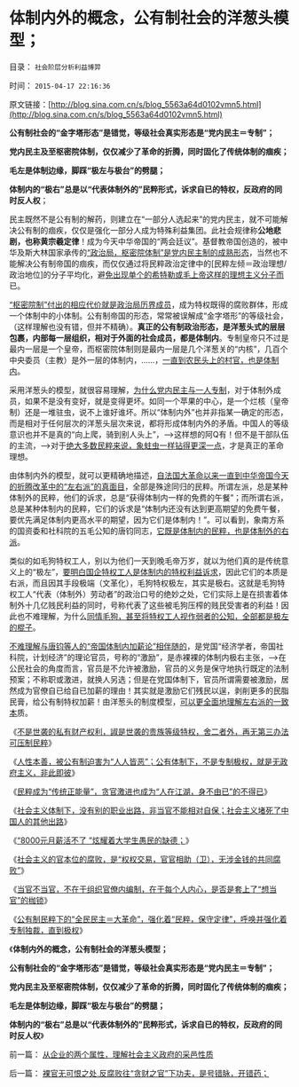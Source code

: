 # 体制内外的概念，公有制社会的洋葱头模型；

目录： `社会阶层分析利益博羿` 

时间： `2015-04-17 22:16:36` 

原文链接：[http://blog.sina.com.cn/s/blog_5563a64d0102vmn5.html](http://blog.sina.com.cn/s/blog_5563a64d0102vmn5.html)



**公有制社会的“金字塔形态”是错觉，等级社会真实形态是“党内民主＝专制”；**

**党内民主及至枢密院体制，仅仅减少了革命的折腾，同时固化了传统体制的痼疾；**

**毛左是体制边缘，脚踩“极左与极台”的劈腿；**

**体制内的“极右”总是以“代表体制外的”民粹形式，诉求自已的特权，反政府的同时反人权**；

民主既然不是公有制的解药，则建立在“一部分人选起来”的党内民主，就不可能解决公有制的痼疾，仅仅是强化一部分人成为特殊利益集团。此社会规律称**公地悲剧，也称黄宗羲定律**！成为今天中华帝国的“两会廷议”。基督教帝国创造的，被中华及斯大林国家承传的[“政治局，枢密院体制”是党内民主制的成熟形态](../../../2013/11/24/改革目标模糊地指向“建设欧洲式中世纪制度”.md)，当然也不能解决公有制帝国的痼疾，而仅仅通过将民粹政治定律中的[民粹左倾＝政治理想/政治地位]的分子平均化，避[免出现单个的希特勒或毛上帝这样的理想主义分子而](../../../2009/5/25/魔戒！世界上根本没有绝对的权力～！.md)已。

[“枢密院制”付出的相应代价就是政治局历界成员](../../../2013/8/5/一把手中庸的合理性，及集体领导的想当然.md)，成为特权既得的腐败群体，形成一个体制中的小体制。公有制帝国的形态，常常被误解成“金字塔形”的等级社会，（这样理解也没有错，但并不精确）。**真正的公有制政治形态，是洋葱头式的层层包裹，内部每一层组织，相对于外面的社会成员，都是体制内**。专制皇帝只不过是最内一层是一个皇帝，而枢密院体制则是最内一层是几个洋葱关的“内核”，几百个中央委员（主教）是外一层的体制内，……，[一直到农民头上的村官，也是体制内](../../../2014/3/7/义工不是公务员！请马上取缔全部村官的工资.md)。

采用洋葱头的模型，就很容易理解，[为什么党内民主与一人专制](../../../2013/8/5/一把手的中庸，中国文人，长着统治者大脑的公知.md)，对于体制外成员，如果不是没有变好，就是变得更坏。如同一个苹果的中心，是一个烂核（皇帝制）还是一堆驻虫，说不上谁好谁坏。所以“体制内外”也并非指某一确定的形态，而是相对于任何层次的洋葱头层次来说，都将形成体制内外的矛盾。中国人的等级意识也并不是真的“向上爬，骑到别人头上”，——>这样想的阿Q有！但不是干部队伍的主流，——>对于[绝大多数民粹来说，象蛀虫一样钻得更深一点](../../../2014/4/26/毛左只是愚民公知和民粹公知的冰山一角.md)，才是真正的革命理想。

由体制内外的模型，就可以更精确地描述，[自法国大革命以来一直到中华帝国今天的折腾改革中的“左右派”的真面目](../../../2014/8/31/中国的左右派更接近于邪教中的激进派与保守派.md)，全部是殊途同归的民粹。所谓左派，总是某种体制外的民粹，他们的诉求，总是“获得体制内一样的免费的午餐”；而所谓右派，总是某种体制内的民粹，它们的诉求是“体制内还没有达到更高期望的免费午餐，要优先满足体制内更高水平的期望，因为它们是体制内！”。可以看到，象南方系的国资委和社科院的五毛公知的唐钧同志，[它既是体制内的民粹，也是体制外的右派](../../../2013/10/29/观察舆论导向的新气象，民粹本来不分体制内外.md)。

类似的如毛狗特权工人，别以为他们一天到晚毛帝万岁，就以为他们真的是传统意义上的“极左”，[要明白国企特权工人是体制内的特权利益诉求](../../../2014/6/11/毛左特权工人“视金钱如粪土”，欲壑难填，对纳税人恩将仇报.md)，因此它们的本质是右派，而且因其手段极端（文革化），毛狗特权极左，其实是极右。这就是毛狗特权工人“代表（体制外）劳动者”的政治口号的绝妙之处，它们实际上是在损害着体制外十几亿贱民利益的同时，号称代表了这些被毛狗压榨的贱民受害者的利益！因此也不难理解，为什么[同情毛狗，甚至将特权工人视作弱者的公知，全部都是极左的棍子](../../../2014/4/26/毛左只是愚民公知和民粹公知的冰山一角.md)。

[不难理解与唐钧等人的“帝国体制内加薪论”相伴随的](http://blog.sina.com.cn/s/blog_5563a64d0102v4r7.html)，是党国“经济学者，帝国社科院，计划经济”的理论官员，号称的“激励”，是赤裸裸的体制内极右主张，——>在公民社会的角度而言，官员是不允许被激励，官员的义务是保守地执行既定的法制预案；不称职或激进，就换人另选；但是在党国体制下，官员所谓需要被激励，居然成为官僚自已给自已加薪的理由！其实就是激励它们残民以逞，剥削更多的民脂民膏，给公有制特权加薪！由洋葱头的制度模型，[可以更全面地理解左右派的一致本](../../../2014/4/13/三角演义与传统左右派之间的转化，人权成为金标准.md)质。

《[不是世袭的私有财产权利，諔是世袭的贵族等级特权，舍二者外，再无第三办法可压制民粹](../../../2015/4/11/拒绝资本主义的民粹社会中，封建制度作为唯一的合理性；.md)》

《[人性本善，被公有制迫害为“人人皆恶”；公有体制下，不是专制极权，就是无政府主义，非此即彼](../../../2015/4/11/公有体制下，不是专制极权，就是无政府主义，非此即彼；.md)》

《[民粹成为“传统正能量”，贪官激进也成为“人在江湖，身不由已”的不得已](../../../2015/4/12/私有财产权利被民粹侵犯，缔造了绝大部分贪官大老虎.md)》

《[社会主义体制下，没有别的职业出路，非当官不能相对自保；社会主义堵死了中国人的其他出路](../../../2015/4/13/中国人为什么要当官？只能当官？只求当官？还有别的出路吗？.md)》

《[“8000元月薪活不了
”炫耀着大学生愚民的缺德；](../../../2015/4/14/“8000元月薪活不了”,炫耀着大学生愚民的缺德；.md)》

《[社会主义的官本位的腐败，是“权权交易，官官相助（卫），无涉金钱的共同腐败”](../../../2015/4/14/裸官无可恨之处,反腐败往“贪财之官”下功夫，是号错脉，开错药；.md)》

《[当官不当官，不在于组织官僚内编制，在于每个人内心，是否是套上了“想当官”的枷锁](../../../2015/4/16/体制外的民粹都是“无冕之官”，民粹不成贪官，只是当不成官；.md)》

《[公有制民粹下的“全民民主＝大革命”，强化着“民粹，保守定律”，呼唤并强化着专制独裁，直到极权](../../../2015/4/16/多数人暴政中的“强肉弱食，官林规则（关系学）”.md)》

《**体制内外的概念，公有制社会的洋葱头模型；**

**公有制社会的“金字塔形态”是错觉，等级社会真实形态是“党内民主＝专制”；**

**党内民主及至枢密院体制，仅仅减少了革命的折腾，同时固化了传统体制的痼疾；**

**毛左是体制边缘，脚踩“极左与极台”的劈腿；**

**体制内的“极右”总是以“代表体制外的”民粹形式，诉求自已的特权，反政府的同时反人权**》

前一篇： [从企业的两个属性，理解社会主义政府的采邑性质](../../../2015/4/18/从企业的两个属性，理解社会主义政府的采邑性质.md)

后一篇： [裸官无可恨之处,反腐败往“贪财之官”下功夫，是号错脉，开错药；](../../../2015/4/14/裸官无可恨之处,反腐败往“贪财之官”下功夫，是号错脉，开错药；.md)

